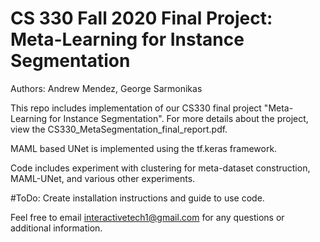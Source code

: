 # CS 330 Fall 2020 Final Project: Meta-Learning for Instance Segmentation

Authors: Andrew Mendez, George Sarmonikas

This repo includes implementation of our CS330 final project "Meta-Learning for Instance Segmentation". For more details about the project, view the CS330_MetaSegmentation_final_report.pdf.

MAML based UNet is implemented using the tf.keras framework. 

Code includes experiment with clustering for meta-dataset construction, MAML-UNet, and various other experiments. 

#ToDo: Create installation instructions and guide to use code.

Feel free to email interactivetech1@gmail.com for any questions or additional information.